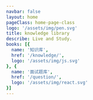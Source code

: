 ```yaml
---
navbar: false
layout: home
pageClass: home-page-class
logo: '/assets/img/pen.svg'
title: knowledge library
describe: Live and Study.
books: [{
  name: '知识库',
  href: '/knowledge/',
  logo: '/assets/img/js.svg'
}, {
  name: '面试题库',
  href: '/question/',
  logo: '/assets/img/react.svg'
}]
---
```

